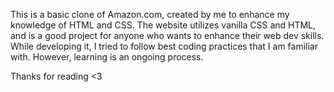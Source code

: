 This is a basic clone of Amazon.com, created by me to enhance my knowledge of HTML and CSS. The website utilizes vanilla CSS and HTML, and is a good project for anyone who wants to enhance their web dev skills. While developing it, I tried to follow best coding practices that I am familiar with. However, learning is an ongoing process.

Thanks for reading <3
